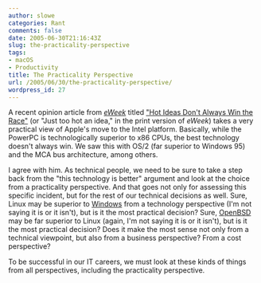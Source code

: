 ```yaml
---
author: slowe
categories: Rant
comments: false
date: 2005-06-30T21:16:43Z
slug: the-practicality-perspective
tags:
- macOS
- Productivity
title: The Practicality Perspective
url: /2005/06/30/the-practicality-perspective/
wordpress_id: 27
---
```


A recent opinion article from [_eWeek_](http://www.eweek.com/) titled ["Hot Ideas Don't Always Win the Race"](http://www.eweek.com/article2/0,1759,1826033,00.asp) (or "Just too hot an idea," in the print version of _eWeek_) takes a very practical view of Apple's move to the Intel platform. Basically, while the PowerPC is technologically superior to x86 CPUs, the best technology doesn't always win.  We saw this with OS/2 (far superior to Windows 95) and the MCA bus architecture, among others.

I agree with him. As technical people, we need to be sure to take a step back from the "this technology is better" argument and look at the choice from a practicality perspective. And that goes not only for assessing this specific incident, but for the rest of our technical decisions as well. Sure, Linux may be superior to [Windows](http://www.microsoft.com/windows/) from a technology perspective (I'm not saying it is or it isn't), but is it the most practical decision? Sure, [OpenBSD](http://www.openbsd.org/) may be far superior to Linux (again, I'm not saying it is or it isn't), but is it the most practical decision? Does it make the most sense not only from a technical viewpoint, but also from a business perspective? From a cost perspective?

To be successful in our IT careers, we must look at these kinds of things from all perspectives, including the practicality perspective.
